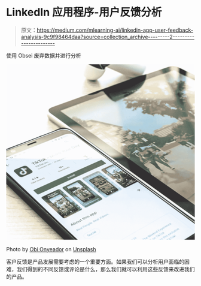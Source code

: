 # LinkedIn 应用程序-用户反馈分析

> 原文：<https://medium.com/mlearning-ai/linkedin-app-user-feedback-analysis-9c9f98464daa?source=collection_archive---------2----------------------->

使用 Obsei 废弃数据并进行分析

![](img/9d76f37d8b2af3630a075c161522e96f.png)

Photo by [Obi Onyeador](https://unsplash.com/@thenewmalcolm?utm_source=medium&utm_medium=referral) on [Unsplash](https://unsplash.com?utm_source=medium&utm_medium=referral)

客户反馈是产品发展需要考虑的一个重要方面。如果我们可以分析用户面临的困难，我们得到的不同反馈或评论是什么，那么我们就可以利用这些反馈来改进我们的产品。